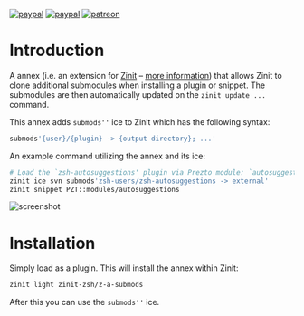 [![paypal](https://img.shields.io/badge/-Donate-yellow.svg?longCache=true&style=for-the-badge)](https://www.paypal.me/ZdharmaInitiative)
[![paypal](https://www.paypalobjects.com/en_US/i/btn/btn_donate_LG.gif)](https://www.paypal.com/cgi-bin/webscr?cmd=_s-xclick&hosted_button_id=D54B3S7C6HGME)
[![patreon](https://img.shields.io/badge/-Patreon-orange.svg?longCache=true&style=for-the-badge)](https://www.patreon.com/psprint)

# Introduction

A annex (i.e. an extension for [Zinit](https://github.com/zdharma-continuum/zinit) –
[more information](https://zdharma-continuum.github.io/zinit/wiki/Annexes/))
that allows Zinit to clone additional submodules when installing a plugin or
snippet. The submodules are then automatically updated on the `zinit update ...`
command.

This annex adds `submods''` ice to Zinit which has the following syntax:

```zsh
submods'{user}/{plugin} -> {output directory}; ...'
```

An example command utilizing the annex and its ice:

```zsh
# Load the `zsh-autosuggestions' plugin via Prezto module: `autosuggestions'
zinit ice svn submods'zsh-users/zsh-autosuggestions -> external'
zinit snippet PZT::modules/autosuggestions
```

![screenshot](https://raw.githubusercontent.com/zinit-zsh/z-a-submods/master/images/screenshot.png)

# Installation

Simply load as a plugin. This will install the annex within Zinit:

```zsh
zinit light zinit-zsh/z-a-submods
```

After this you can use the `submods''` ice.
<!-- vim:set tw=85: -->
